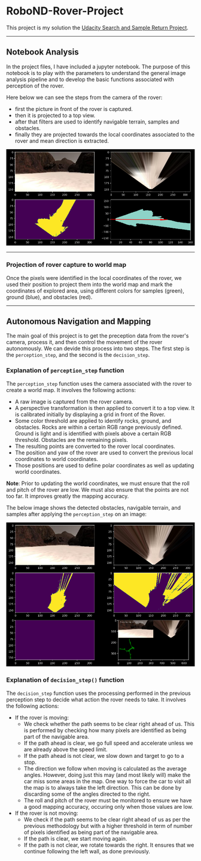# RoboND-Rover-Project
This project is my solution the [Udacity Search and Sample Return Project](https://github.com/udacity/RoboND-Rover-Project).

---

## Notebook Analysis
In the project files, I have included a jupyter notebook. The purpose of this notebook is to play with the parameters to understand the general image analysis pipeline and to develop the basic functions associated with perception of the rover.

Here below we can see the steps from the camera of the rover:
- first the picture in front of the rover is captured.
- then it is projected to a top view.
- after that filters are used to identify navigable terrain, samples and obstacles.
- finally they are projected towards the local coordinates associated to the rover and mean direction is extracted.

![Prception pipeline sample](pipeline-sample.png)

---

### Projection of rover capture to world map
Once the pixels were identified in the local coordinates of the rover, we used their position to project them into the world map and mark the coordinates of explored area, using different colors for samples (green), ground (blue), and obstacles (red).

---

## Autonomous Navigation and Mapping
The main goal of this project is to get the preception data from the rover's camera, process it, and then control the movement of the rover autonomously. We can devide this process into two steps. The first step is the `perception_step`, and the second is the `decision_step`.

### Explanation of `perception_step` function
The `perception_step` function uses the camera associated with the rover to create a world map. It involves the following actions:
* A raw image is captured from the rover camera.
* A perspective transformation is then applied to convert it to a top view. It is calibrated initially by displaying a grid in front of the Rover.
* Some color threshold are applied to identify rocks, ground, and obstacles. Rocks are within a certain RGB range previously defined. Ground is light and is identified with pixels above a certain RGB threshold. Obstacles are the remaining pixels.
* The resulting points are converted to the rover local coordinates.
* The position and yaw of the rover are used to convert the previous local coordinates to world coordinates.
* Those positions are used to define polar coordinates as well as updating world coordinates.

**Note**: Prior to updating the world coordinates, we must ensure that the roll and pitch of the rover are low. We must also ensure that the points are not too far. It improves greatly the mapping accuracy.

The below image shows the detected obstacles, navigable terrain, and samples after applying the `perception_step` on an image:

![Prception pipeline sample](detection-sample.png)

### Explanation of `decision_step()` function
The `decision_step` function uses the processing performed in the previous perception step to decide what action the rover needs to take. It involves the following actions:
* If the rover is moving:
    * We check whether the path seems to be clear right ahead of us. This is performed by checking how many pixels are identified as being part of the navigable area.
    * If the path ahead is clear, we go full speed and accelerate unless we are already above the speed limit.
    * If the path ahead is not clear, we slow down and target to go to a stop.
    * The direction we follow when moving is calculated as the average angles. However, doing just this may (and most likely will) make the car miss some areas in the map. One way to force the car to visit all the map is to always take the left direction. This can be done by discarding some of the angles directed to the right.
    * The roll and pitch of the rover must be monitored to ensure we have a good mapping accuracy, occuring only when those values are low.
* If the rover is not moving:
    * We check if the path seems to be clear right ahead of us as per the previous methodology but with a higher threshold in term of number of pixels identified as being part of the navigable area.
    * If the path is clear, we start moving again.
    * If the path is not clear, we rotate towards the right. It ensures that we continue following the left wall, as done previously.
